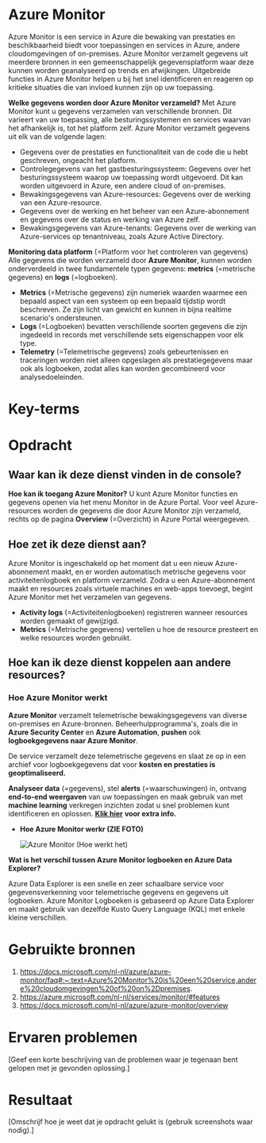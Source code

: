 # Azure Monitor

Azure Monitor is een service in Azure die bewaking van prestaties en beschikbaarheid biedt voor toepassingen en services in Azure, andere cloudomgevingen of on-premises.
Azure Monitor verzamelt gegevens uit meerdere bronnen in een gemeenschappelijk gegevensplatform waar deze kunnen worden geanalyseerd op trends en afwijkingen. 
Uitgebreide functies in Azure Monitor helpen u bij het snel identificeren en reageren op kritieke situaties die van invloed kunnen zijn op uw toepassing.

**Welke gegevens worden door Azure Monitor verzameld?**
Met Azure Monitor kunt u gegevens verzamelen van verschillende bronnen. Dit varieert van uw toepassing, alle besturingssystemen en services waarvan het afhankelijk is, 
tot het platform zelf. Azure Monitor verzamelt gegevens uit elk van de volgende lagen:

- Gegevens over de prestaties en functionaliteit van de code die u hebt geschreven, ongeacht het platform.
- Controlegegevens van het gastbesturingssysteem: Gegevens over het besturingssysteem waarop uw toepassing wordt uitgevoerd. 
  Dit kan worden uitgevoerd in Azure, een andere cloud of on-premises.
- Bewakingsgegevens van Azure-resources: Gegevens over de werking van een Azure-resource. 
- Gegevens over de werking en het beheer van een Azure-abonnement en gegevens over de status en werking van Azure zelf.
- Bewakingsgegevens van Azure-tenants: Gegevens over de werking van Azure-services op tenantniveau, zoals Azure Active Directory.

**Monitoring data platform** (=Platform voor het controleren van gegevens)
Alle gegevens die worden verzameld door **Azure Monitor**, kunnen worden onderverdeeld in twee fundamentele typen gegevens:
**metrics** (=metrische gegevens) en **logs** (=logboeken). 
- **Metrics** (=Metrische gegevens) zijn numeriek waarden waarmee een bepaald aspect van een systeem op een bepaald tijdstip wordt beschreven. 
  Ze zijn licht van gewicht en kunnen in bijna realtime scenario's ondersteunen. 
- **Logs** (=Logboeken) bevatten verschillende soorten gegevens die zijn ingedeeld in records met verschillende sets eigenschappen voor elk type. 
- **Telemetry** (=Telemetrische gegevens) zoals gebeurtenissen en traceringen worden niet alleen opgeslagen als prestatiegegevens
  maar ook als logboeken, zodat alles kan worden gecombineerd voor analysedoeleinden.


# Key-terms




# Opdracht

## Waar kan ik deze dienst vinden in de console?
**Hoe kan ik toegang Azure Monitor?**
U kunt Azure Monitor functies en gegevens openen via het menu Monitor in de Azure Portal. Voor veel Azure-resources worden de gegevens die door Azure Monitor zijn verzameld,
rechts op de pagina **Overview** (=Overzicht) in Azure Portal weergegeven.

## Hoe zet ik deze dienst aan?
Azure Monitor is ingeschakeld op het moment dat u een nieuw Azure-abonnement maakt, en er worden automatisch metrische gegevens voor activiteitenlogboek en 
platform verzameld. Zodra u een Azure-abonnement maakt en resources zoals virtuele machines en web-apps toevoegt, begint Azure Monitor met het verzamelen van gegevens.

- **Activity logs** (=Activiteitenlogboeken) registreren wanneer resources worden gemaakt of gewijzigd.
- **Metrics** (=Metrische gegevens) vertellen u hoe de resource presteert en welke resources worden gebruikt.


## Hoe kan ik deze dienst koppelen aan andere resources?

### Hoe Azure Monitor werkt

**Azure Monitor** verzamelt telemetrische bewakingsgegevens van diverse on-premises en Azure-bronnen. 
Beheerhulpprogramma's, zoals die in **Azure Security Center** en **Azure Automation**, **pushen** ook **logboekgegevens naar Azure Monitor**. 

De service verzamelt deze telemetrische gegevens en slaat ze op in een archief voor logboekgegevens dat voor **kosten en prestaties is geoptimaliseerd.** 

**Analyseer data** (=gegevens), stel **alerts** (=waarschuwingen) in, ontvang **end-to-end weergaven** van uw toepassingen en maak gebruik van 
met **machine learning** verkregen inzichten zodat u snel problemen kunt identificeren en oplossen. [**Klik hier**](https://azure.microsoft.com/nl-nl/services/monitor/#features) **voor extra info.**

- **Hoe Azure Monitor werkr (ZIE FOTO)**

  ![Azure Monitor (Hoe werkt het)](https://user-images.githubusercontent.com/95620804/150367339-b5d91ee7-76d0-4f3a-8add-a55ebc174c86.jpg)



**Wat is het verschil tussen Azure Monitor logboeken en Azure Data Explorer?**

Azure Data Explorer is een snelle en zeer schaalbare service voor gegevensverkenning voor telemetrische gegevens en gegevens uit logboeken. 
Azure Monitor Logboeken is gebaseerd op Azure Data Explorer en maakt gebruik van dezelfde Kusto Query Language (KQL) met enkele kleine verschillen.


# Gebruikte bronnen

1. https://docs.microsoft.com/nl-nl/azure/azure-monitor/faq#:~:text=Azure%20Monitor%20is%20een%20service,andere%20cloudomgevingen%20of%20on%2Dpremises.
2. https://azure.microsoft.com/nl-nl/services/monitor/#features
3. https://docs.microsoft.com/nl-nl/azure/azure-monitor/overview




# Ervaren problemen
[Geef een korte beschrijving van de problemen waar je tegenaan bent gelopen met je gevonden oplossing.]

# Resultaat
[Omschrijf hoe je weet dat je opdracht gelukt is (gebruik screenshots waar nodig).]
